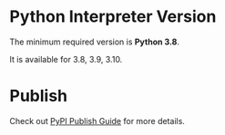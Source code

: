 # Python Interpreter Version

The minimum required version is **Python 3.8**.

It is available for 3.8, 3.9, 3.10.

# Publish

Check out [PyPI Publish Guide](docs/devnote/pypi-publish-guide.zh.md) for more
details.
